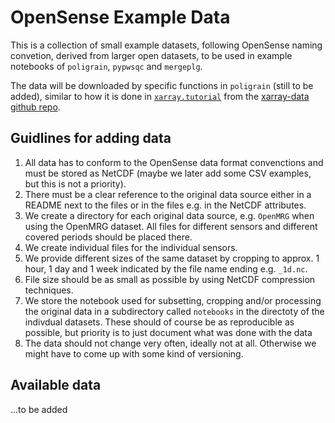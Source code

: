 # OpenSense Example Data

This is a collection of small example datasets, following OpenSense naming convetion, derived from larger open datasets, to be used in example notebooks of `poligrain`, `pypwsqc` and `mergeplg`.

The data will be downloaded by specific functions in `poligrain` (still to be added), similar to how it is done in [`xarray.tutorial`](https://github.com/pydata/xarray/blob/b9780e7a32b701736ebcf33d9cb0b380e92c91d5/xarray/tutorial.py) from the [xarray-data github repo](https://github.com/pydata/xarray-data).

## Guidlines for adding data

1. All data has to conform to the OpenSense data format convenctions and must be stored as NetCDF (maybe we later add some CSV examples, but this is not a priority).
2. There must be a clear reference to the original data source either in a README next to the files or in the files e.g. in the NetCDF attributes.
3. We create a directory for each original data source, e.g. `OpenMRG` when using the OpenMRG dataset. All files for different sensors and different covered periods should be placed there.
4. We create individual files for the individual sensors.
5. We provide different sizes of the same dataset by cropping to approx. 1 hour, 1 day and 1 week indicated by the file name ending e.g. `_1d.nc`.
6. File size should be as small as possible by using NetCDF compression techniques.
7. We store the notebook used for subsetting, cropping and/or processing the original data in a subdirectory called `notebooks` in the directoty of the indivdual datasets. These should of course be as reproducible as possible, but priority is to just document what was done with the data
8. The data should not change very often, ideally not at all. Otherwise we might have to come up with some kind of versioning.

## Available data

...to be added
